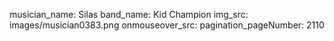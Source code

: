 musician_name: Silas
band_name: Kid Champion
img_src: images/musician0383.png
onmouseover_src: 
pagination_pageNumber: 2110
